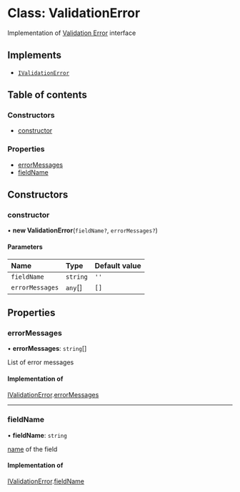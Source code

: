 # Class: ValidationError

Implementation of [Validation Error](../interfaces/IValidationError.md) interface

## Implements

- [`IValidationError`](../interfaces/IValidationError.md)

## Table of contents

### Constructors

- [constructor](ValidationError.md#constructor)

### Properties

- [errorMessages](ValidationError.md#errormessages)
- [fieldName](ValidationError.md#fieldname)

## Constructors

### constructor

• **new ValidationError**(`fieldName?`, `errorMessages?`)

#### Parameters

| Name | Type | Default value |
| :------ | :------ | :------ |
| `fieldName` | `string` | `''` |
| `errorMessages` | `any`[] | `[]` |

## Properties

### errorMessages

• **errorMessages**: `string`[]

List of error messages

#### Implementation of

[IValidationError](../interfaces/IValidationError.md).[errorMessages](../interfaces/IValidationError.md#errormessages)

___

### fieldName

• **fieldName**: `string`

[name](../interfaces/FieldModel.md#id) of the field

#### Implementation of

[IValidationError](../interfaces/IValidationError.md).[fieldName](../interfaces/IValidationError.md#fieldname)
